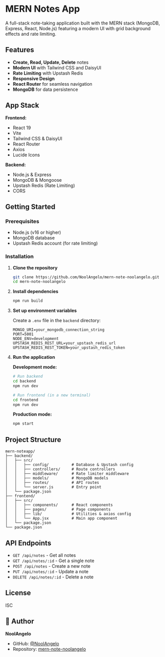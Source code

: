 # MERN Notes App

A full-stack note-taking application built with the MERN stack (MongoDB, Express, React, Node.js) featuring a modern UI with grid background effects and rate limiting.

## Features

- **Create, Read, Update, Delete** notes
- **Modern UI** with Tailwind CSS and DaisyUI
- **Rate Limiting** with Upstash Redis
- **Responsive Design**
- **React Router** for seamless navigation
- **MongoDB** for data persistence

## App Stack

**Frontend:**
- React 19
- Vite
- Tailwind CSS & DaisyUI
- React Router
- Axios
- Lucide Icons

**Backend:**
- Node.js & Express
- MongoDB & Mongoose
- Upstash Redis (Rate Limiting)
- CORS

## Getting Started

### Prerequisites

- Node.js (v16 or higher)
- MongoDB database
- Upstash Redis account (for rate limiting)

### Installation

1. **Clone the repository**
   ```bash
   git clone https://github.com/NoolAngelo/mern-note-noolangelo.git
   cd mern-note-noolangelo
   ```

2. **Install dependencies**
   ```bash
   npm run build
   ```

3. **Set up environment variables**

   Create a `.env` file in the `backend` directory:
   ```env
   MONGO_URI=your_mongodb_connection_string
   PORT=5001
   NODE_ENV=development
   UPSTASH_REDIS_REST_URL=your_upstash_redis_url
   UPSTASH_REDIS_REST_TOKEN=your_upstash_redis_token
   ```

4. **Run the application**

   **Development mode:**
   ```bash
   # Run backend
   cd backend
   npm run dev

   # Run frontend (in a new terminal)
   cd frontend
   npm run dev
   ```

   **Production mode:**
   ```bash
   npm start
   ```

## Project Structure

```
mern-noteapp/
├── backend/
│   ├── src/
│   │   ├── config/          # Database & Upstash config
│   │   ├── controllers/     # Route controllers
│   │   ├── middleware/      # Rate limiter middleware
│   │   ├── models/          # MongoDB models
│   │   ├── routes/          # API routes
│   │   └── server.js        # Entry point
│   └── package.json
├── frontend/
│   ├── src/
│   │   ├── components/      # React components
│   │   ├── pages/           # Page components
│   │   ├── lib/             # Utilities & axios config
│   │   └── App.jsx          # Main app component
│   └── package.json
└── package.json
```

## API Endpoints

- `GET /api/notes` - Get all notes
- `GET /api/notes/:id` - Get a single note
- `POST /api/notes` - Create a new note
- `PUT /api/notes/:id` - Update a note
- `DELETE /api/notes/:id` - Delete a note

## License

ISC

## 👤 Author

**NoolAngelo**

- GitHub: [@NoolAngelo](https://github.com/NoolAngelo)
- Repository: [mern-note-noolangelo](https://github.com/NoolAngelo/mern-note-noolangelo)
